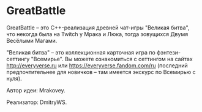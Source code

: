 # GreatBattle
GreatBattle – это C++-реализация древней чат-игры "Великая битва", что некогда была на Twitch у Мрака и Люка, тогда зовущихся Двумя Весёлыми Магами.

"Великая битва" – это коллекционная карточная игра по фэнтези-сеттингу "Всемирье". Вы можете ознакомиться с сеттингом на сайтах http://everyverse.ru или https://everyverse.fandom.com/ru (последний предпочтительнее для новичков – там имеется экскурс по Всемирью с нуля).

Автор идеи: Mrakovey.

Реализатор: DmitryWS.
